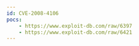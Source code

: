 ```yaml
---
id: CVE-2008-4106
pocs:
    - https://www.exploit-db.com/raw/6397
    - https://www.exploit-db.com/raw/6421
---
```

